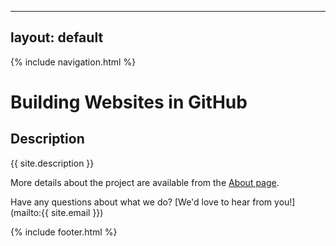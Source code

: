  ---
 layout: default
 ---
             
{% include navigation.html %}

# Building Websites in GitHub

## Description
{{ site.description }}

More details about the project are available from the [About page](about).

Have any questions about what we do? [We'd love to hear from you!](mailto:{{ site.email }})

{% include footer.html %}
